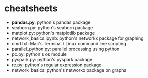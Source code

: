 # cheatsheets
  * __pandas.py__: python's pandas package
  * seaborn.py: python's seaborn package
  * matplot.py: python's matplotlib package
  * network_basics.ipynb: python's networkx package for graphing
  * cmd.txt: Mac's Terminal / Linux command line scripting
  * parallel_python.py: parallel processing using python
  * pc.py: python's os module
  * pyspark.py: python's pyspark package
  * re.py: python's regular expression package
  * network_basics: python's networkx package on graphs

